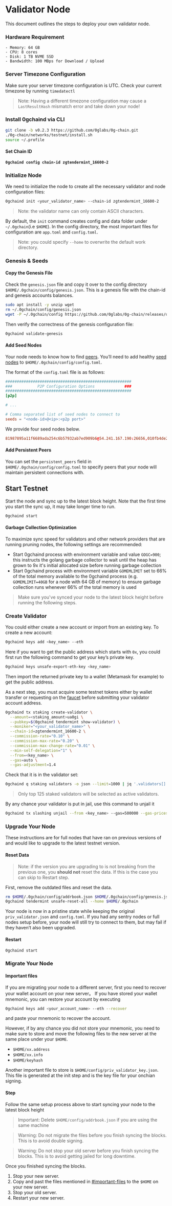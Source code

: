 # Validator Node

This document outlines the steps to deploy your own validator node.

### Hardware Requirement

```
- Memory: 64 GB
- CPU: 8 cores
- Disk: 1 TB NVME SSD
- Bandwidth: 100 MBps for Download / Upload
```

### Server Timezone Configuration

Make sure your server timezone configuration is UTC. Check your current timezone by running `timedatectl`

> Note: Having a different timezone configuration may cause a `LastResultHash` mismatch error and take down your node!

### Install 0gchaind via CLI

```bash
git clone -b v0.2.3 https://github.com/0glabs/0g-chain.git
./0g-chain/networks/testnet/install.sh
source ~/.profile
```

#### Set Chain ID

<pre class="language-bash"><code class="lang-bash"><strong>0gchaind config chain-id zgtendermint_16600-2
</strong></code></pre>

### Initialize Node

We need to initialize the node to create all the necessary validator and node configuration files:

```bash
0gchaind init <your_validator_name> --chain-id zgtendermint_16600-2
```

> Note: the validator name can only contain ASCII characters.

By default, the `init` command creates config and data folder under `~/.0gchain`(i.e `$HOME`). In the config directory, the most important files for configuration are `app.toml` and `config.toml`.

> Note: you could specify `--home` to overwrite the default work directory.

### Genesis & Seeds

#### Copy the Genesis File

Check the `genesis.json` file and copy it over to the config directory `$HOME/.0gchain/config/genesis.json`. This is a genesis file with the chain-id and genesis accounts balances.

```bash
sudo apt install -y unzip wget
rm ~/.0gchain/config/genesis.json
wget -P ~/.0gchain/config https://github.com/0glabs/0g-chain/releases/download/v0.2.3/genesis.json
```

Then verify the correctness of the genesis configuration file:

```bash
0gchaind validate-genesis
```

#### Add Seed Nodes

Your node needs to know how to find [peers](https://docs.tendermint.com/v0.34/tendermint-core/using-tendermint.html#peers). You’ll need to add healthy [seed nodes](https://docs.tendermint.com/v0.34/tendermint-core/using-tendermint.html#seed) to `$HOME/.0gchain/config/config.toml`.

The format of the `config.toml` file is as follows:

```toml
#######################################################
###           P2P Configuration Options             ###
#######################################################
[p2p]

# ...

# Comma separated list of seed nodes to connect to
seeds = "<node-id>@<ip>:<p2p port>"
```

We provide four seed nodes below.

```toml
81987895a11f6689ada254c6b57932ab7ed909b6@54.241.167.190:26656,010fb4de28667725a4fef26cdc7f9452cc34b16d@54.176.175.48:26656,e9b4bc203197b62cc7e6a80a64742e752f4210d5@54.193.250.204:26656,68b9145889e7576b652ca68d985826abd46ad660@18.166.164.232:26656
```

#### Add Persistent Peers

You can set the `persistent_peers` field in `$HOME/.0gchain/config/config.toml` to specify peers that your node will maintain persistent connections with.

## Start Testnet

Start the node and sync up to the latest block height. Note that the first time you start the sync up, it may take longer time to run.

```bash
0gchaind start
```

#### Garbage Collection Optimization

To maximize sync speed for validators and other network providers that are running pruning nodes, the following settings are recommended:

* Start 0gchaind process with environment variable and value `GOGC=900`; this instructs the golang garbage collector to wait until the heap has grown to 9x it's initial allocated size before running garbage collection
* Start 0gchaind process with environment variable `GOMEMLIMIT` set to 66% of the total memory available to the 0gchaind process (e.g. `GOMEMLIMIT=40GB` for a node with 64 GB of memory) to ensure garbage collection runs whenever 66% of the total memory is used

> Make sure you've synced your node to the latest block height before running the following steps.

### Create Validator

You could either create a new account or import from an existing key. To create a new account:

```bash
0gchaind keys add <key_name> --eth
```

Here if you want to get the public address which starts with `0x`, you could first run the following command to get your key’s private key.

```bash
0gchaind keys unsafe-export-eth-key <key_name>
```

Then import the returned private key to a wallet (Metamask for example) to get the public address.

As a next step, you must acquire some testnet tokens either by wallet transfer or requesting on the [faucet](https://faucet.0g.ai/) before submitting your validator account address.

```bash
0gchaind tx staking create-validator \
  --amount=<staking_amount>ua0gi \
  --pubkey=$(0gchaind tendermint show-validator) \
  --moniker="<your_validator_name>" \
  --chain-id=zgtendermint_16600-2 \
  --commission-rate="0.10" \
  --commission-max-rate="0.20" \
  --commission-max-change-rate="0.01" \
  --min-self-delegation="1" \
  --from=<key_name> \
  --gas=auto \
  --gas-adjustment=1.4
```

Check that it is in the validator set:

```bash
0gchaind q staking validators -o json --limit=1000 | jq '.validators[] | select(.status=="BOND_STATUS_BONDED")' | jq -r '.tokens + " - " + .description.moniker' | sort -gr | nl
```

> Only top 125 staked validators will be selected as active validators.

By any chance your validator is put in jail, use this command to unjail it

```bash
0gchaind tx slashing unjail --from <key_name> --gas=500000 --gas-prices=99999neuron -y
```

### Upgrade Your Node

These instructions are for full nodes that have ran on previous versions of and would like to upgrade to the latest testnet version.

#### Reset Data

> Note: if the version you are upgrading to is not breaking from the previous one, you **should not** reset the data. If this is the case you can skip to Restart step.

First, remove the outdated files and reset the data.

```bash
rm $HOME/.0gchain/config/addrbook.json $HOME/.0gchain/config/genesis.json
0gchaind tendermint unsafe-reset-all --home $HOME/.0gchain
```

Your node is now in a pristine state while keeping the original `priv_validator.json` and `config.toml`. If you had any sentry nodes or full nodes setup before, your node will still try to connect to them, but may fail if they haven’t also been upgraded.

#### Restart

```bash
0gchaind start
```

### Migrate Your Node

#### Important files

If you are migrating your node to a different server, first you need to recover your wallet account on your new server。 If you have stored your wallet mnemonic, you can restore your account by executing

```bash
0gchaind keys add <your_account_name> --eth --recover
```

and paste your mnemonic to recover the account.

However, if by any chance you did not store your mnemonic, you need to make sure to store and move the following files to the new server at the same place under your `$HOME`.

* `$HOME/xx.address`
* `$HOME/xx.info`
* `$HOME/keyhash`

Another important file to store is `$HOME/config/priv_validator_key.json`. This file is generated at the init step and is the key file for your onchian signing.

#### Step

Follow the same setup process above to start syncing your node to the latest block height

> Important: Delete `$HOME/config/addrbook.json` if you are using the same machine

> Warning: Do not migrate the files before you finish syncing the blocks. This is to avoid double signing.

> Warning: Do not stop your old server before you finish syncing the blocks. This is to avoid getting jailed for long downtime.

Once you finished syncing the blocks.

1. Stop your new server.
2. Copy and past the files mentioned in [#important-files](validator-node.md#important-files "mention") to the `$HOME` on your new server.
3. Stop your old server.
4. Restart your new server.
